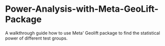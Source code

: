 # Power-Analysis-with-Meta-GeoLift-Package
A walkthrough guide how to use Meta' Geolift package to find the statistical power of different test groups.
